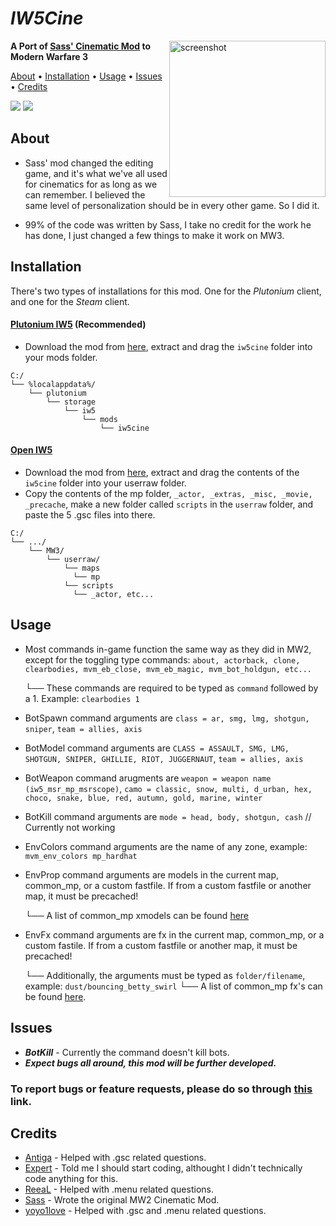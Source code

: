 # *IW5Cine*
<img src="" alt="screenshot" height="250px" align="right"/>

**A Port of [Sass' Cinematic Mod](https://github.com/sortileges/iw4cine) to Modern Warfare 3**

<p align="left">
  <a href="#about">About</a> •
  <a href="#installation">Installation</a> •
  <a href="#usage">Usage</a> •
  <a href="#issues">Issues</a> •
  <a href="#credits">Credits</a>
</p>

<div align="left">
<a href="https://github.com/datapIan/iw5cine/releases"><img src="https://img.shields.io/github/v/release/datapIan/iw5cine?label=Latest%20Release&style=flat-square"></a>
  <a href="https://github.com/datapIan/iw5cine/releases""><img src="https://img.shields.io/github/downloads/datapIan/iw5cine/total?style=flat-square"></a>

## About

 - Sass' mod changed the editing game, and it's what we've all used for cinematics for as long as we can remember. I believed the same level of personalization should be in every other game. So I did it.

 - 99% of the code was written by Sass, I take no credit for the work he has done, I just changed a few things to make it work on MW3.

## Installation

There's two types of installations for this mod. One for the *Plutonium* client, and one for the *Steam* client.

#### [Plutonium IW5](https://plutonium.pw) (Recommended)

* Download the mod from [here](https://github.com/datapIan/iw5cine/releases/latest), extract and drag the `iw5cine` folder into your mods folder.
```text
C:/
└── %localappdata%/
    └── plutonium
        └── storage
            └── iw5
                └── mods
                    └── iw5cine
```


#### [Open IW5](momo5502.github.io/open-iw5)

* Download the mod from [here](https://github.com/datapIan/iw5cine/releases/latest), extract and drag the contents of the `iw5cine` folder into your userraw folder.
* Copy the contents of the mp folder, `_actor, _extras, _misc, _movie, _precache`, make a new folder called `scripts` in the `userraw` folder, and paste the 5 .gsc files into there.

```text
C:/
└── .../
    └── MW3/
        └── userraw/
            └── maps
              └── mp
            └── scripts
              └── _actor, etc...
```

## Usage

* Most commands in-game function the same way as they did in MW2, except for the toggling type commands: `about, actorback, clone, clearbodies, mvm_eb_close, mvm_eb_magic, mvm_bot_holdgun, etc...`

  └── These commands are required to be typed as `command` followed by a 1. Example: `clearbodies 1`
* BotSpawn command arguments are `class = ar, smg, lmg, shotgun, sniper`, `team = allies, axis`
* BotModel command arguments are `CLASS = ASSAULT, SMG, LMG, SHOTGUN, SNIPER, GHILLIE, RIOT, JUGGERNAUT`, `team = allies, axis`
* BotWeapon command arugments are `weapon = weapon name (iw5_msr_mp_msrscope)`, `camo = classic, snow, multi, d_urban, hex, choco, snake, blue, red, autumn, gold, marine, winter`
* BotKill command arguments are `mode = head, body, shotgun, cash` // Currently not working
* EnvColors command arguments are the name of any zone, example: `mvm_env_colors mp_hardhat`
* EnvProp command arguments are models in the current map, common_mp, or a custom fastfile. If from a custom fastfile or another map, it must be precached!

  └── A list of common_mp xmodels can be found [here](https://pastebin.com/ssKspwD4)
* EnvFx command arguments are fx in the current map, common_mp, or a custom fastile. If from a custom fastfile or another map, it must be precached!
  
  └── Additionally, the arguments must be typed as `folder/filename`, example: `dust/bouncing_betty_swirl`
       └── A list of common_mp fx's can be found [here](https://pastebin.com/zeHWZNSC).

## Issues
* ***BotKill*** - Currently the command doesn't kill bots.
* ***Expect bugs all around, this mod will be further developed.***

### To report bugs or feature requests, please do so through [this](https://github.com/datapIan/iw5cine/issues) link.

## Credits

* [Antiga](https://github.com/mprust) - Helped with .gsc related questions.
* [Expert](https://github.com/soexperttt) - Told me I should start coding, althought I didn't technically code anything for this.
* [ReeaL](https://github.com/reaalx) - Helped with .menu related questions.
* [Sass](https://github.com/sortileges) - Wrote the original MW2 Cinematic Mod.
* [yoyo1love](https://github.com/yoyothebest) - Helped with .gsc and .menu related questions.
